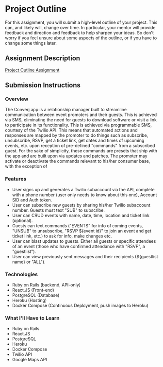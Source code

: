 # Project Outline
For this assignment, you will submit a high-level outline of your project. This can, and likely will, change over time. In particular, your mentor will provide feedback and direction and feedback to help sharpen your ideas. So don't worry if you feel unsure about some aspects of the outline, or if you have to change some things later.

## Assignment Description
[Project Outline Assignment](https://education.launchcode.org/liftoff/assignments/project-outline/)

## Submission Instructions

### Overview
The Converj app is a relationship manager built to streamline communication between event promoters and their guests. This is achieved via SMS, eliminating the need for guests to download software or visit a link to participate in its functionality. This is achieved via programmable SMS, courtesy of the Twilio API. This means that automated actions and responses are mapped by the promoter to do things such as subscribe, unsubscribe, RSVP, get a ticket link, get dates and times of upcoming events, etc. upon reception of pre-defined "commands" from a subscribed guest. For the sake of simplicity, these commands are presets that ship with the app and are built upon via updates and patches. The promoter may activate or deactivate the commands relevant to his/her consumer base, with the exception of
### Features
* User signs up and generates a Twilio subaccount via the API, complete with a phone number (user only needs to know about this one), Account SID and Auth token.
* User can subscribe new guests by sharing his/her Twilio subaccount number. Guests must text "SUB" to subscribe.
* User can CRUD events with name, date, time, location and ticket link (optional).
* Guests can text commands ("EVENTS" for info of coming events, "UNSUB" to unsubscribe, "RSVP ${event id}" to join an event and get ticket link, etc.) to ask for info, make changes etc.
* User can blast updates to guests. Either all guests or specific attendees of an event (those who have confirmed attendance with "RSVP", a "guestlist").
* User can view previously sent messages and their recipients (${guestlist name} or "ALL").

### Technologies
* Ruby on Rails (backend, API-only)
* React.JS (Front-end)
* PostgreSQL (Database)
* Heroku (Hosting)
* Docker Compose (Continuous Deployment, push images to Heroku)

### What I'll Have to Learn
* Ruby on Rails
* React.JS
* PostgreSQL
* Heroku
* Docker Compose
* Twilio API
* Google Maps API
